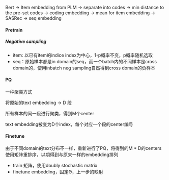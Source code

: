 Bert -> Item embedding from PLM -> separate into codes -> min distance to the pre-set codes -> coding embedding -> mean for item embedding -> SASRec -> seq embedding



#### Pretrain

##### Negative sampling

- item: 以已有item的indice index为中心，1-p概率不变，p概率随机选取
- seq：原始样本都是in domain的seq，而一个batch内的不同样本是cross domain的，使用inbatch neg sampling自然得到cross domain的负样本



#### PQ

一种聚类方式

将原始的text embedding -> D 段

所有样本的同一段进行聚类，得到M个center

text embedding被变为D个index，每个对应一个段的center编号



#### Finetune

由于不同domain的text分布不一样，重新进行了PQ，将得到的M * D的centers使用矩阵重排序，以期得到与原来一样的embedding排列

- train 矩阵，使用doubly stochastic matrix
- finetune embedding，固定Θ，上一步的映射

